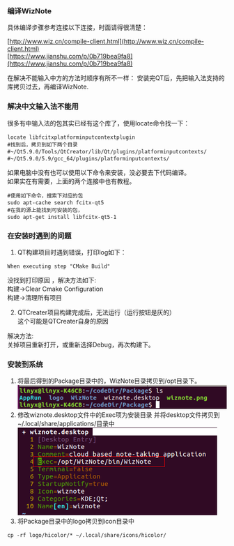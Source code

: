 ### 编译WizNote
具体编译步骤参考连接以下连接，时面请得很清楚：

[http://www.wiz.cn/compile-client.html](http://www.wiz.cn/compile-client.html)  
[https://www.jianshu.com/p/0b719bea9fa8](https://www.jianshu.com/p/0b719bea9fa8)

在解决不能输入中方的方法时顺序有所不一样：
安装完QT后，先把输入法支持的库拷贝过去，再编译WizNote.

### 解决中文输入法不能用

很多有中输入法的包其实已经有这个库了，使用locate命令找一下：
```
locate libfcitxplatforminputcontextplugin
#找到后，拷贝到如下两个目录
#~/Qt5.9.0/Tools/QtCreator/lib/Qt/plugins/platforminputcontexts/
#~/Qt5.9.0/5.9/gcc_64/plugins/platforminputcontexts/
```

如果电脑中没有也可以使用以下命令来安装，没必要去下代码编译。  
如果实在有需要，上面的两个连接中也有教程。
```
#使用如下命令，搜索下对应的包
sudo apt-cache search fcitx-qt5
#在我的源上能找到可安装的包，
sudo apt-get install libfcitx-qt5-1
```

### 在安装时遇到的问题
1. QT构建项目时遇到错误，打印log如下：
```
When executing step "CMake Build"
```
没找到打印原因 ，解决方法如下:  
构建->Clear Cmake Configuration  
构建->清理所有项目  

2. QTCreater项目构建完成后，无法运行（运行按钮是灰的）  
这个可能是QTCreater自身的原因

解决方法:  
关掉项目重新打开，或重新选择Debug，再次构建下。

### 安装到系统

1. 将最后得到的Package目录中的，WizNote目录拷贝到/opt目录下。
![效果图](Picture/63338280.png)
2. 修改wiznote.desktop文件中的Exec项为安装目录
并将desktop文件拷贝到~/.local/share/applications/目录中
![效果图](Picture/63438978.png)
3. 将Package目录中的logo拷贝到icon目录中
```
cp -rf logo/hicolor/* ~/.local/share/icons/hicolor/
```